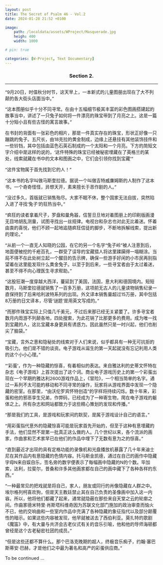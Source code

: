 ```yaml
---
layout: post
title: The Secret of Psalm 46 - Vol.2
date: 2024-01-28 21:52 +0100

image:
    path: /localdata/assets/WProject/Masquerade.jpg
    heigh: 400
    width: 1000

# pin: true

categories: [W-Project, Text Documentary]
---
```


<style>
p {font-size:0.92rem;}
</style>

<h3 style="text-align: center;">Section 2. </h3>

---

“9月20日，时值秋分时节，这天早上，一本新式的儿童图册出现在了大不列颠的各大街头店面当中。”

“这本图册似乎十分不同寻常。在由十五幅细节极其丰富的彩色图画搭建起的故事当中，讲述了一只兔子如何将一件漂亮的珠宝带到了月亮之上。这是一篇十分短小且有些古怪的寓言故事。”

在书封的背面有一张彩色的相片，那是一件真实存在的珠宝，形状正好像一只蹦跳的兔子。五尺长，由18克拉的黄金制成，边缘上还悬挂有其他装饰挂件和一些铃铛，其中包括由蓝色石英石制成的一个太阳和一个月亮。下方的简短文字介绍中是这样的说的，‘这件特殊的珠宝已经被秘密埋藏在了英格兰的某处，线索就藏在书中的文本和图画之中，它们会引领你找到宝藏‘“

“这件宝物属于首先找到它的人！”

“这本书的名字叫做马斯奎拉德。据说一个叫做吉特威廉姆斯的人制作了这本书，一个奇奇怪怪，异想天开，素来擅长于恶作剧的人。”

“没过多久，首版就已销售殆尽。大家不眠不休，整个国家无法自拔，突然陷入进了寻找‘兔子’的狂热当中。”

“疯狂的读者拿着尺子，罗盘和量角器，信誓旦旦地对着图册上的印刷版画漫无目地胡乱测量，试图寻找出一丝规律。电视台和杂志也对此无比着迷。怀着由衷的喜悦，他们不顾一起地追随疯狂信徒的脚步，不断地拆解线索，提出新的理论。”

“从前一个一直无人知晓的公园，在它的另一个名字“兔子岭”被人注意到后，地面便被挖的千疮百孔，一群受了误导的宝藏猎人将这里蹂躏得一塌糊涂。当局不得不在此处树立起一个醒目的告示牌，确保一些游手好闲的小市民再别指望着在这里能发现什么黄金兔子。以至于到后来，一些寻宝者由于太过着迷，甚至不得不向心理医生寻求帮助。”

“这股狂潮一度穿越大西洋，蔓延到了美国，法国，意大利和德国境内。短短数月，马斯奎拉德就销售了一百多万册，这项前无古人的儿童读物销售纪录一直保持到了后来哈利波特系列的出现。外文译本销售量超过15万册，其中包括8万册的日文译本，尽管‘谜题’是用英文写成的。”

“而那件珠宝实际上只值几千美元，不过后来那已经无关紧要了。许多寻宝者数月内周游不列颠各地，四处搜索，为此花销了比那更多的费用。成为唯一找到宝藏的人，这比宝藏本身更具有诱惑力。因此虽然只是一时兴起，他们也削尖了脑袋。”

“宝藏，言外之意和隐秘处的线索对于人们来说，似乎都具有一种无可抗拒的吸引力。他们是不错的谈资。电子游戏从诞生的第一天起就没有忘记利用人类的这个小小心理。”

“‘彩蛋’，作为一种隐藏的惊喜，有着相似的表达。来自雅达利的史蒂文怀特在杂志《电子游戏》上首次提出了这个词。商业电子游戏历史上的第一个彩蛋出现在一个早期的雅达利2600游戏作品上，《冒险》，一个相当简单的名字。通过一系列不太可能的移动和不同寻常的操作，玩家将从游戏界面中发现一个隐藏的密室。在那里，“由沃伦罗宾怀特创造”的字样将持续闪烁。数十年来，彩蛋和他的邪恶孪生兄弟，作弊码，已经成为了一种寄生物，爬在电子游戏的躯体之上。所有杂志和网站都致力于这些精心策划的发现和传播。”

“那是我们的工具，是游戏和玩家间的默契，是属于游戏设计自己的语言。”

“用彩蛋指代意外的隐藏惊喜可能是玩家首先开始的，但至于这种有意埋藏的手法，他们显然不是第一批真正这么做的人。几个世纪以来，各个流派的画家，作曲家和艺术家早已在他们的作品中埋下了无数有意为之的惊喜。”

“直到最近才出现的具有定格功能的录像机和光盘播放机暴露了几十年来迪士尼在其作品内有意隐藏的色情内容。托马斯金凯德，通过在自己的画作中隐藏字母N来自娱自乐，签名旁的数字便表示了每幅画中隐藏的N的个数。毕加索，达利，拉斐尔，普桑和许多其他画家都在自己的画中藏下了各种各样的东西。”

“一种最常见的把戏就是将自己，家人，朋友或同行的肖像隐藏在人群之中。埃尔格列柯喜欢狗，但是天主教廷禁止其在自己负责的圣像画中加入这一内容。所以，他将他们都藏了起来，通常就隐蔽在那些来自天堂之云的轮廓之间。作曲家德米特里·肖斯塔科维奇因为苏联文化部门施加的政治审查而恼火不已，他的交响曲和一些室内作品中充满了各种隐藏的象征指代以及部分颠覆性的暗示。如果这些内容被发现，他早就被送去了西伯利亚。莫扎特的歌剧《魔笛》中，有大量与共济会古老仪式有关的音乐引喻，他和他的导师海顿都曾经是这个古老秘密社团的成员。”

“但是这些还都不算什么。那个巴洛克晚期的超人，终极音乐痴子，约翰·塞巴斯蒂安·巴赫，才是他们之中最为著名和高产的彩蛋供应商。”

To be continued ...